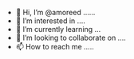 - 👋 Hi, I’m @amoreed ......
- 👀 I’m interested in ....
- 🌱 I’m currently learning ...
- 💞️ I’m looking to collaborate on ....
- 📫 How to reach me .....

<!---
amoreed/amoreed is a ✨ special ✨ repository because its `README.md` (this file) appears on your GitHub profile.
You can click the Preview link to take a look at your changes.
--->
